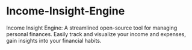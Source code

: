 # Income-Insight-Engine
Income Insight Engine: A streamlined open-source tool for managing personal finances. Easily track and visualize your income and expenses, gain insights into your financial habits.
